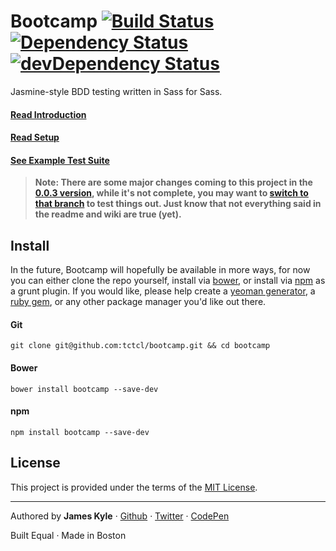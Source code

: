Bootcamp [![Build Status](https://travis-ci.org/tctcl/bootcamp.png?branch=master)](https://travis-ci.org/tctcl/bootcamp) [![Dependency Status](https://david-dm.org/tctcl/bootcamp.png)](https://david-dm.org/tctcl/bootcamp) [![devDependency Status](https://david-dm.org/tctcl/bootcamp/dev-status.png)](https://david-dm.org/tctcl/bootcamp#info=devDependencies)
========

Jasmine-style BDD testing written in Sass for Sass.

#### [Read Introduction](https://github.com/tctcl/bootcamp/wiki/introduction)

#### [Read Setup](https://github.com/tctcl/bootcamp/wiki)

#### [See Example Test Suite](https://github.com/tctcl/bootcamp/wiki/example-test-suite)

> **Note: There are some major changes coming to this project in the [0.0.3 version](https://github.com/tctcl/bootcamp/pull/28), while it's not complete, you may want to [switch to that branch](https://github.com/tctcl/bootcamp/tree/0.0.3) to test things out. Just know that not everything said in the readme and wiki are true (yet).**

## Install

In the future, Bootcamp will hopefully be available in more ways, for now you can either clone the repo yourself, install via [bower](http://bower.io/), or install via [npm](https://npmjs.org/) as a grunt plugin. If you would like, please help create a [yeoman generator](http://yeoman.io/), a [ruby gem](http://rubygems.org/), or any other package manager you'd like out there.

#### Git

```
git clone git@github.com:tctcl/bootcamp.git && cd bootcamp
```

#### Bower

```
bower install bootcamp --save-dev
```

#### npm

```
npm install bootcamp --save-dev
```

## License

This project is provided under the terms of the [MIT License](LICENSE.md).

---

Authored by **James Kyle** · [Github](https://github.com/thejameskyle) · [Twitter](https://twitter.com/thejameskyle) · [CodePen](https://codepen.com/thejameskyle)

Built Equal · Made in Boston

